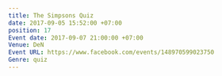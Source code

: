 ```yaml
---
title: The Simpsons Quiz
date: 2017-09-05 15:52:00 +07:00
position: 17
Event date: 2017-09-07 21:00:00 +07:00
Venue: DeN
Event URL: https://www.facebook.com/events/148970599023750
Genre: quiz
---
```


